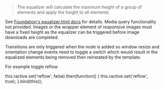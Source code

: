 > The equalizer will calculate the maximum height of a group of elements and apply the height to all elements

See [Foundation's equalizer.html docs](http://foundation.zurb.com/docs/components/equalizer.html) for details.
Media query functionality not provided.
Images or the wrapper element of responsive images must have a fixed height as the equalizer can be triggered before image downloads are completed.

Transitions are only triggered when the node is added so window resize and orientation change events need to toggle a switch which would result in the equalized elements being removed then reinstated by the template.

For example toggle reflow

this.ractive.set('reflow', false).then(function() {
	this.ractive.set('reflow', true);
}.bind(this));
